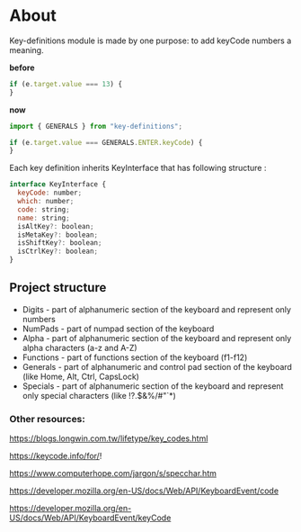 # About

Key-definitions module is made by one purpose: to add keyCode numbers a meaning.

**before**

```js
if (e.target.value === 13) {
}
```

**now**

```js
import { GENERALS } from "key-definitions";

if (e.target.value === GENERALS.ENTER.keyCode) {
}
```

Each key definition inherits KeyInterface that has following structure
:

```js
interface KeyInterface {
  keyCode: number;
  which: number;
  code: string;
  name: string;
  isAltKey?: boolean;
  isMetaKey?: boolean;
  isShiftKey?: boolean;
  isCtrlKey?: boolean;
}
```

## Project structure

- Digits - part of alphanumeric section of the keyboard and represent only numbers
- NumPads - part of numpad section of the keyboard
- Alpha - part of alphanumeric section of the keyboard and represent only alpha characters (a-z and A-Z)
- Functions - part of functions section of the keyboard (f1-f12)
- Generals - part of alphanumeric and control pad section of the keyboard (like Home, Alt, Ctrl, CapsLock)
- Specials - part of alphanumeric section of the keyboard and represent only special characters (like !?.$&%/#"`\*)

### Other resources:

https://blogs.longwin.com.tw/lifetype/key_codes.html

https://keycode.info/for/!

https://www.computerhope.com/jargon/s/specchar.htm

https://developer.mozilla.org/en-US/docs/Web/API/KeyboardEvent/code

https://developer.mozilla.org/en-US/docs/Web/API/KeyboardEvent/keyCode
